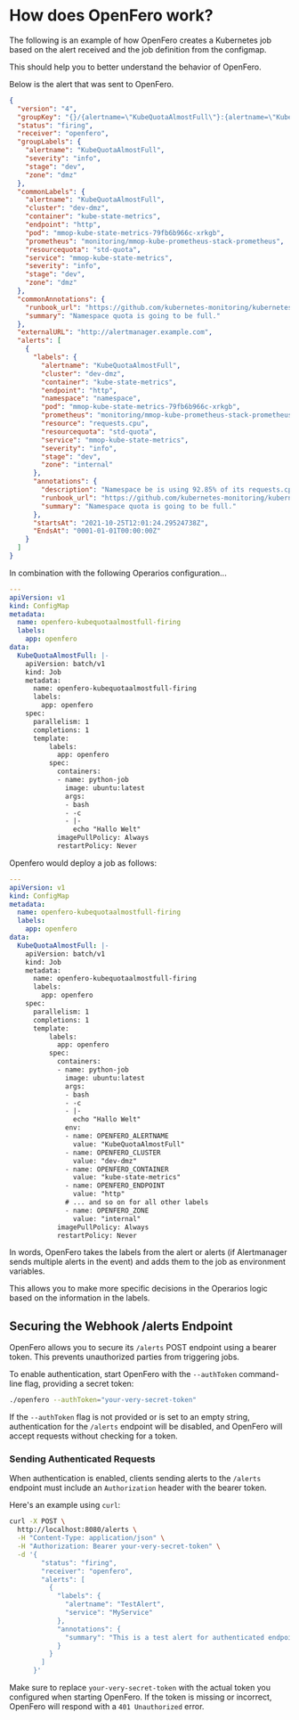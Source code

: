 # How does OpenFero work?

The following is an example of how OpenFero creates a Kubernetes job based on the alert received and the job definition from the configmap.

This should help you to better understand the behavior of OpenFero.

Below is the alert that was sent to OpenFero.

```json
{
  "version": "4",
  "groupKey": "{}/{alertname=\"KubeQuotaAlmostFull\"}:{alertname=\"KubeQuotaAlmostFull\", severity=\"info\", stage=\"dev\", zone=\"dmz\"}",
  "status": "firing",
  "receiver": "openfero",
  "groupLabels": {
    "alertname": "KubeQuotaAlmostFull",
    "severity": "info",
    "stage": "dev",
    "zone": "dmz"
  },
  "commonLabels": {
    "alertname": "KubeQuotaAlmostFull",
    "cluster": "dev-dmz",
    "container": "kube-state-metrics",
    "endpoint": "http",
    "pod": "mmop-kube-state-metrics-79fb6b966c-xrkgb",
    "prometheus": "monitoring/mmop-kube-prometheus-stack-prometheus",
    "resourcequota": "std-quota",
    "service": "mmop-kube-state-metrics",
    "severity": "info",
    "stage": "dev",
    "zone": "dmz"
  },
  "commonAnnotations": {
    "runbook_url": "https://github.com/kubernetes-monitoring/kubernetes-mixin/tree/master/runbook.md#alert-name-kubequotaalmostfull",
    "summary": "Namespace quota is going to be full."
  },
  "externalURL": "http://alertmanager.example.com",
  "alerts": [
    {
      "labels": {
        "alertname": "KubeQuotaAlmostFull",
        "cluster": "dev-dmz",
        "container": "kube-state-metrics",
        "endpoint": "http",
        "namespace": "namespace",
        "pod": "mmop-kube-state-metrics-79fb6b966c-xrkgb",
        "prometheus": "monitoring/mmop-kube-prometheus-stack-prometheus",
        "resource": "requests.cpu",
        "resourcequota": "std-quota",
        "service": "mmop-kube-state-metrics",
        "severity": "info",
        "stage": "dev",
        "zone": "internal"
      },
      "annotations": {
        "description": "Namespace be is using 92.85% of its requests.cpu quota.",
        "runbook_url": "https://github.com/kubernetes-monitoring/kubernetes-mixin/tree/master/runbook.md#alert-name-kubequotaalmostfull",
        "summary": "Namespace quota is going to be full."
      },
      "startsAt": "2021-10-25T12:01:24.29524738Z",
      "EndsAt": "0001-01-01T00:00:00Z"
    }
  ]
}
```

In combination with the following Operarios configuration...

```yaml
---
apiVersion: v1
kind: ConfigMap
metadata:
  name: openfero-kubequotaalmostfull-firing
  labels:
    app: openfero
data:
  KubeQuotaAlmostFull: |-
    apiVersion: batch/v1
    kind: Job
    metadata:
      name: openfero-kubequotaalmostfull-firing
      labels:
        app: openfero
    spec:
      parallelism: 1
      completions: 1
      template:
          labels:
            app: openfero
          spec:
            containers:
            - name: python-job
              image: ubuntu:latest
              args:
              - bash
              - -c
              - |-
                echo "Hallo Welt"
            imagePullPolicy: Always
            restartPolicy: Never
```

Openfero would deploy a job as follows:

```yaml
---
apiVersion: v1
kind: ConfigMap
metadata:
  name: openfero-kubequotaalmostfull-firing
  labels:
    app: openfero
data:
  KubeQuotaAlmostFull: |-
    apiVersion: batch/v1
    kind: Job
    metadata:
      name: openfero-kubequotaalmostfull-firing
      labels:
        app: openfero
    spec:
      parallelism: 1
      completions: 1
      template:
          labels:
            app: openfero
          spec:
            containers:
            - name: python-job
              image: ubuntu:latest
              args:
              - bash
              - -c
              - |-
                echo "Hallo Welt"
              env:
              - name: OPENFERO_ALERTNAME
                value: "KubeQuotaAlmostFull"
              - name: OPENFERO_CLUSTER
                value: "dev-dmz"
              - name: OPENFERO_CONTAINER
                value: "kube-state-metrics"
              - name: OPENFERO_ENDPOINT
                value: "http"
              # ... and so on for all other labels
              - name: OPENFERO_ZONE
                value: "internal"
            imagePullPolicy: Always
            restartPolicy: Never
```

In words, OpenFero takes the labels from the alert or alerts (if Alertmanager sends multiple alerts in the event) and adds them to the job as environment variables.

This allows you to make more specific decisions in the Operarios logic based on the information in the labels.

## Securing the Webhook /alerts Endpoint

OpenFero allows you to secure its `/alerts` POST endpoint using a bearer token. This prevents unauthorized parties from triggering jobs.

To enable authentication, start OpenFero with the `--authToken` command-line flag, providing a secret token:

```bash
./openfero --authToken="your-very-secret-token"
```

If the `--authToken` flag is not provided or is set to an empty string, authentication for the `/alerts` endpoint will be disabled, and OpenFero will accept requests without checking for a token.

### Sending Authenticated Requests

When authentication is enabled, clients sending alerts to the `/alerts` endpoint must include an `Authorization` header with the bearer token.

Here's an example using `curl`:

```bash
curl -X POST \
  http://localhost:8080/alerts \
  -H "Content-Type: application/json" \
  -H "Authorization: Bearer your-very-secret-token" \
  -d '{
        "status": "firing",
        "receiver": "openfero",
        "alerts": [
          {
            "labels": {
              "alertname": "TestAlert",
              "service": "MyService"
            },
            "annotations": {
              "summary": "This is a test alert for authenticated endpoint"
            }
          }
        ]
      }'
```

Make sure to replace `your-very-secret-token` with the actual token you configured when starting OpenFero. If the token is missing or incorrect, OpenFero will respond with a `401 Unauthorized` error.
